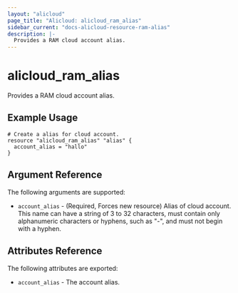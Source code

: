 ```yaml
---
layout: "alicloud"
page_title: "Alicloud: alicloud_ram_alias"
sidebar_current: "docs-alicloud-resource-ram-alias"
description: |-
  Provides a RAM cloud account alias.
---
```


# alicloud\_ram\_alias

Provides a RAM cloud account alias.


## Example Usage

```
# Create a alias for cloud account.
resource "alicloud_ram_alias" "alias" {
  account_alias = "hallo"
}
```
## Argument Reference

The following arguments are supported:

* `account_alias` - (Required, Forces new resource) Alias of cloud account. This name can have a string of 3 to 32 characters, must contain only alphanumeric characters or hyphens, such as "-", and must not begin with a hyphen.

## Attributes Reference

The following attributes are exported:

* `account_alias` - The account alias.